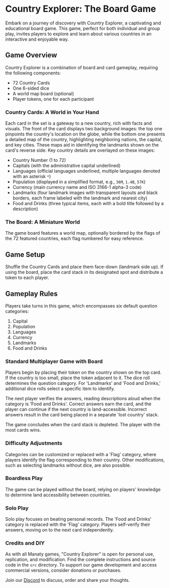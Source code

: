 # Country Explorer: The Board Game

Embark on a journey of discovery with Country Explorer, a captivating and educational board game. This game, perfect for both individual and group play, invites players to explore and learn about various countries in an interactive and enjoyable way.

## Game Overview

Country Explorer is a combination of board and card gameplay, requiring the following components:
- 72 Country Cards
- One 6-sided dice
- A world map board (optional)
- Player tokens, one for each participant

### Country Cards: A World in Your Hand

Each card in the set is a gateway to a new country, rich with facts and visuals. The front of the card displays two background images: the top one pinpoints the country's location on the globe, while the bottom one presents a detailed map of the country, highlighting neighboring nations, the capital, and key cities. These maps aid in identifying the landmarks shown on the card's reverse side. Key country details are overlayed on these images:
- Country Number (1 to 72)
- Capitals (with the administrative capital underlined)
- Languages (official languages underlined, multiple languages denoted with an asterisk `*`)
- Population (displayed in a simplified format, e.g., `36M`, `1.4B`, `57K`)
- Currency (main currency name and ISO 3166-1 alpha-3 code)
- Landmarks (four landmark images with transparent layouts and black borders, each frame labeled with the landmark and nearest city)
- Food and Drinks (three typical items, each with a bold title followed by a description)

### The Board: A Miniature World

The game board features a world map, optionally bordered by the flags of the 72 featured countries, each flag numbered for easy reference.

## Game Setup

Shuffle the Country Cards and place them face-down (landmark side up). If using the board, place the card stack in its designated spot and distribute a token to each player.

## Gameplay Rules

Players take turns in this game, which encompasses six default question categories:
1. Capital
2. Population
3. Languages
4. Currency
5. Landmarks
6. Food and Drinks

### Standard Multiplayer Game with Board

Players begin by placing their token on the country shown on the top card. If the country is too small, place the token adjacent to it. The dice roll determines the question category. For 'Landmarks' and 'Food and Drinks,' additional dice rolls select a specific item to identify.

The next player verifies the answers, reading descriptions aloud when the category is 'Food and Drinks'. Correct answers earn the card, and the player can continue if the next country is land-accessible. Incorrect answers result in the card being placed in a separate 'lost country' stack.

The game concludes when the card stack is depleted. The player with the most cards wins.

### Difficulty Adjustments

Categories can be customized or replaced with a 'Flag' category, where players identify the flag corresponding to their country. Other modifications, such as selecting landmarks without dice, are also possible.

### Boardless Play

The game can be played without the board, relying on players' knowledge to determine land accessibility between countries.

### Solo Play

Solo play focuses on beating personal records. The 'Food and Drinks' category is replaced with the 'Flag' category. Players self-verify their answers, moving on to the next card independently.

### Credits and DIY

As with all Manaty games, "Country Explorer" is open for personal use, replication, and modification. Find the complete instructions and source code in the `src` directory. To support our game development and access commercial versions, consider donations or purchases.

Join our [Discord](https://discord.gg/4CspeFaa) to discuss, order and share your thoughts.